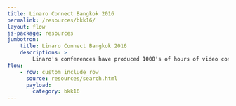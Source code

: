 ```yaml
---
title: Linaro Connect Bangkok 2016
permalink: /resources/bkk16/
layout: flow
js-package: resources
jumbotron:
    title: Linaro Connect Bangkok 2016
    descriptions: >
        Linaro's conferences have produced 1000's of hours of video content. You can find it all here!
flow:
    - row: custom_include_row
      source: resources/search.html
      payload:
        category: bkk16
---
```

